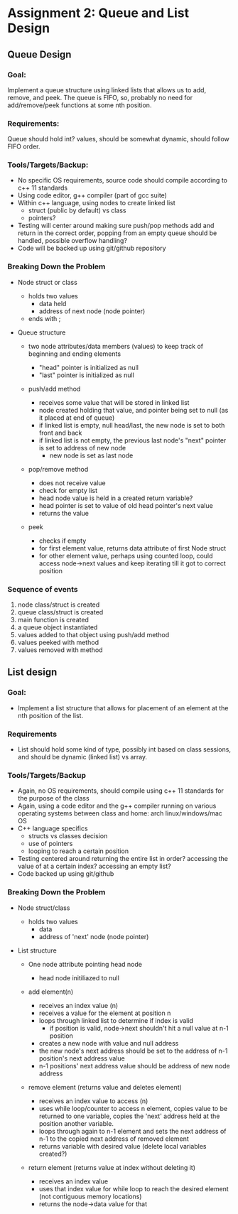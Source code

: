 # Assignment 2: Queue and List Design

## Queue Design

### Goal: 

Implement a queue structure using linked lists that allows us to add, remove, and peek. The queue is FIFO, so, probably no need for add/remove/peek functions at some nth position.

### Requirements: 

Queue should hold int? values, should be somewhat dynamic, should follow FIFO order.

### Tools/Targets/Backup:

- No specific OS requirements, source code should compile according to c++ 11 standards
- Using code editor, g++ compiler (part of gcc suite)
- Within c++ language, using nodes to create linked list
	* struct (public by default) vs class
	* pointers?
- Testing will center around making sure push/pop methods add and return in the correct order, popping from an empty queue should be handled, possible overflow handling? 
- Code will be backed up using git/github repository

### Breaking Down the Problem

- Node struct or class
	* holds two values
		- data held
		- address of next node (node pointer)
	* ends with ;

- Queue structure
	* two node attributes/data members (values) to keep track of beginning and ending elements
		- "head" pointer is initialized as null
		- "last" pointer is initialized as null

	* push/add method
		- receives some value that will be stored in linked list
		- node created holding that value, and pointer being set to null (as it placed at end of queue)
		- if linked list is empty, null head/last, the new node is set to both front and back
		- if linked list is not empty, the previous last node's "next" pointer is set to address of new node
			* new node is set as last node
	
	* pop/remove method
		- does not receive value
		- check for empty list
		- head node value is held in a created return variable?
		- head pointer is set to value of old head pointer's next value
		- returns the value

	* peek
		- checks if empty
		- for first element value, returns data attribute of first Node struct
		- for other element value, perhaps using counted loop, could access node->next values and keep iterating till it got to correct position

### Sequence of events

1. node class/struct is created
2. queue class/struct is created
3. main function is created
4. a queue object instantiated
5. values added to that object using push/add method
6. values peeked with method
7. values removed with method


## List design

### Goal:

- Implement a list structure that allows for placement of an element at the nth position of the list. 

### Requirements

- List should hold some kind of type, possibly int based on class sessions, and should be dynamic (linked list) vs array.

### Tools/Targets/Backup

- Again, no OS requirements, should compile using c++ 11 standards for the purpose of the class
- Again, using a code editor and the g++ compiler running on various operating systems between class and home: arch linux/windows/mac OS
- C++ language specifics
	* structs vs classes decision
	* use of pointers
	* looping to reach a certain position
- Testing centered around returning the entire list in order? accessing the value of at a certain index? accessing an empty list?
- Code backed up using git/github
		
### Breaking Down the Problem

- Node struct/class
	* holds two values
		- data
		- address of 'next' node (node pointer)

- List structure
	* One node attribute pointing head node
		- head node initiliazed to null
	
	* add element(n)
		- receives an index value (n)
		- receives a value for the element at position n
		- loops through linked list to determine if index is valid
			* if position is valid, node->next shouldn't hit a null value at n-1 position
		- creates a new node with value and null address
		- the new node's next address should be set to the address of n-1 position's next address value
		- n-1 positions' next address value should be address of new node address
		
	* remove element (returns value and deletes element)
		- receives an index value to access (n)
		- uses while loop/counter to access n element, copies value to be returned to one variable, copies the 'next' address held at the position another variable.
		- loops through again to n-1 element and sets the next address of n-1 to the copied next address of removed element
		- returns variable with desired value (delete local variables created?)
		
	* return element (returns value at index without deleting it)
		- receives an index value
		- uses that index value for while loop to reach the desired element (not contiguous memory locations)
		- returns the node->data value for that 
		

